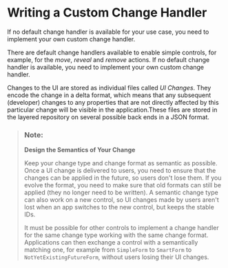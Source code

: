 <!-- loio6a346a293c724bd4bc33f0df92706008 -->

# Writing a Custom Change Handler

If no default change handler is available for your use case, you need to implement your own custom change handler.

There are default change handlers available to enable simple controls, for example, for the *move*, *reveal* and *remove* actions. If no default change handler is available, you need to implement your own custom change handler.

Changes to the UI are stored as individual files called *UI Changes*. They encode the change in a delta format, which means that any subsequent \(developer\) changes to any properties that are not directly affected by this particular change will be visible in the application.These files are stored in the layered repository on several possible back ends in a JSON format.

> ### Note:  
> **Design the Semantics of Your Change**
> 
> Keep your change type and change format as semantic as possible. Once a UI change is delivered to users, you need to ensure that the changes can be applied in the future, so users don't lose them. If you evolve the format, you need to make sure that old formats can still be applied \(they no longer need to be written\). A semantic change type can also work on a new control, so UI changes made by users aren't lost when an app switches to the new control, but keeps the stable IDs.
> 
> It must be possible for other controls to implement a change handler for the same change type working with the same change format. Applications can then exchange a control with a semantically matching one, for example from `SimpleForm` to `SmartForm` to `NotYetExistingFutureForm`, without users losing their UI changes.

